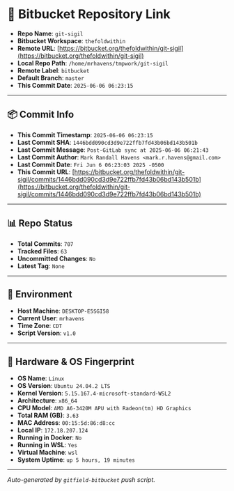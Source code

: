 # 🔗 Bitbucket Repository Link

- **Repo Name**: `git-sigil`
- **Bitbucket Workspace**: `thefoldwithin`
- **Remote URL**: [https://bitbucket.org/thefoldwithin/git-sigil](https://bitbucket.org/thefoldwithin/git-sigil)
- **Local Repo Path**: `/home/mrhavens/tmpwork/git-sigil`
- **Remote Label**: `bitbucket`
- **Default Branch**: `master`
- **This Commit Date**: `2025-06-06 06:23:15`

---

## 📦 Commit Info

- **This Commit Timestamp**: `2025-06-06 06:23:15`
- **Last Commit SHA**: `1446bdd090cd3d9e722ffb7fd43b06bd143b501b`
- **Last Commit Message**: `Post-GitLab sync at 2025-06-06 06:21:43`
- **Last Commit Author**: `Mark Randall Havens <mark.r.havens@gmail.com>`
- **Last Commit Date**: `Fri Jun 6 06:23:03 2025 -0500`
- **This Commit URL**: [https://bitbucket.org/thefoldwithin/git-sigil/commits/1446bdd090cd3d9e722ffb7fd43b06bd143b501b](https://bitbucket.org/thefoldwithin/git-sigil/commits/1446bdd090cd3d9e722ffb7fd43b06bd143b501b)

---

## 📊 Repo Status

- **Total Commits**: `707`
- **Tracked Files**: `63`
- **Uncommitted Changes**: `No`
- **Latest Tag**: `None`

---

## 🧭 Environment

- **Host Machine**: `DESKTOP-E5SGI58`
- **Current User**: `mrhavens`
- **Time Zone**: `CDT`
- **Script Version**: `v1.0`

---

## 🧬 Hardware & OS Fingerprint

- **OS Name**: `Linux`
- **OS Version**: `Ubuntu 24.04.2 LTS`
- **Kernel Version**: `5.15.167.4-microsoft-standard-WSL2`
- **Architecture**: `x86_64`
- **CPU Model**: `AMD A6-3420M APU with Radeon(tm) HD Graphics`
- **Total RAM (GB)**: `3.63`
- **MAC Address**: `00:15:5d:86:d8:cc`
- **Local IP**: `172.18.207.124`
- **Running in Docker**: `No`
- **Running in WSL**: `Yes`
- **Virtual Machine**: `wsl`
- **System Uptime**: `up 5 hours, 19 minutes`

---

_Auto-generated by `gitfield-bitbucket` push script._
